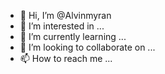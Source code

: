 - 👋 Hi, I’m @Alvinmyran
- 👀 I’m interested in ...
- 🌱 I’m currently learning ...
- 💞️ I’m looking to collaborate on ...
- 📫 How to reach me ...

<!---
Alvinmyran/Alvinmyran is a ✨ special ✨ repository because its `README.md` (this file) appears on your GitHub profile.
You can click the Preview link to take a look at your changes.
--->
